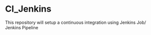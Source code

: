 # CI_Jenkins
This repository will setup a continuous integration using Jenkins Job/ Jenkins Pipeline
